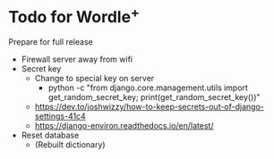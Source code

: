 # Todo for Wordle<sup>+</sup>

Prepare for full release
- Firewall server away from wifi
- Secret key
    - Change to special key on server
        - python -c "from django.core.management.utils import get_random_secret_key; print(get_random_secret_key())"
    - https://dev.to/joshwizzy/how-to-keep-secrets-out-of-django-settings-41c4
    - https://django-environ.readthedocs.io/en/latest/
- Reset database
    - (Rebuilt dictionary)